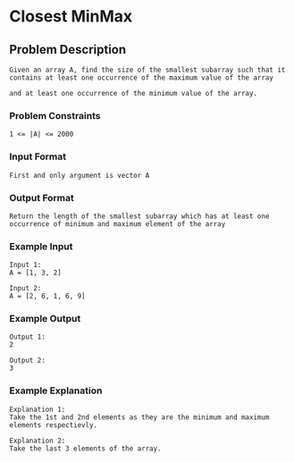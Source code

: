 # Closest MinMax

## Problem Description
````
Given an array A, find the size of the smallest subarray such that it contains at least one occurrence of the maximum value of the array

and at least one occurrence of the minimum value of the array.
````

### Problem Constraints
````
1 <= |A| <= 2000
````

### Input Format
````
First and only argument is vector A
````

### Output Format
````
Return the length of the smallest subarray which has at least one occurrence of minimum and maximum element of the array
````

### Example Input
````
Input 1:
A = [1, 3, 2]

Input 2:
A = [2, 6, 1, 6, 9]
````

### Example Output
````
Output 1:
2

Output 2:
3
````

### Example Explanation
````
Explanation 1:
Take the 1st and 2nd elements as they are the minimum and maximum elements respectievly.

Explanation 2:
Take the last 3 elements of the array.
````